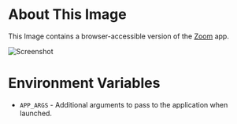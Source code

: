 # About This Image

This Image contains a browser-accessible version of the [Zoom](https://zoom.us/) app.

![Screenshot][Image_Screenshot]

[Image_Screenshot]: https://f.hubspotusercontent30.net/hubfs/5856039/dockerhub/image-screenshots/zoom.png "Image Screenshot"

# Environment Variables

* `APP_ARGS` - Additional arguments to pass to the application when launched.
